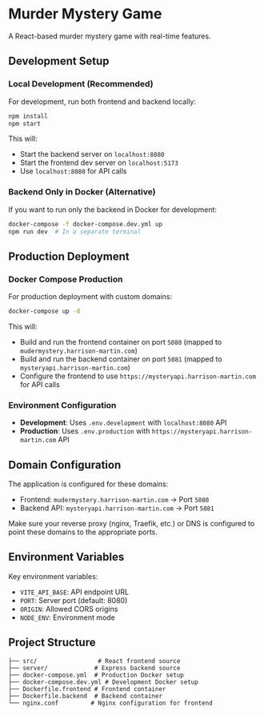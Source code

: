 # Murder Mystery Game

A React-based murder mystery game with real-time features.

## Development Setup

### Local Development (Recommended)
For development, run both frontend and backend locally:

```bash
npm install
npm start
```

This will:
- Start the backend server on `localhost:8080`
- Start the frontend dev server on `localhost:5173`
- Use `localhost:8080` for API calls

### Backend Only in Docker (Alternative)
If you want to run only the backend in Docker for development:

```bash
docker-compose -f docker-compose.dev.yml up
npm run dev  # In a separate terminal
```

## Production Deployment

### Docker Compose Production
For production deployment with custom domains:

```bash
docker-compose up -d
```

This will:
- Build and run the frontend container on port `5080` (mapped to `mudermystery.harrison-martin.com`)
- Build and run the backend container on port `5081` (mapped to `mysteryapi.harrison-martin.com`)
- Configure the frontend to use `https://mysteryapi.harrison-martin.com` for API calls

### Environment Configuration

- **Development**: Uses `.env.development` with `localhost:8080` API
- **Production**: Uses `.env.production` with `https://mysteryapi.harrison-martin.com` API

## Domain Configuration

The application is configured for these domains:
- Frontend: `mudermystery.harrison-martin.com` → Port `5080`
- Backend API: `mysteryapi.harrison-martin.com` → Port `5081`

Make sure your reverse proxy (nginx, Traefik, etc.) or DNS is configured to point these domains to the appropriate ports.

## Environment Variables

Key environment variables:
- `VITE_API_BASE`: API endpoint URL
- `PORT`: Server port (default: 8080)
- `ORIGIN`: Allowed CORS origins
- `NODE_ENV`: Environment mode

## Project Structure

```
├── src/                 # React frontend source
├── server/             # Express backend source
├── docker-compose.yml  # Production Docker setup
├── docker-compose.dev.yml # Development Docker setup
├── Dockerfile.frontend # Frontend container
├── Dockerfile.backend  # Backend container
└── nginx.conf         # Nginx configuration for frontend
```